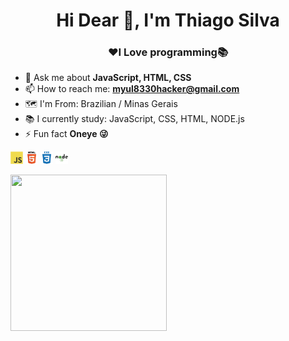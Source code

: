 <h1 align="center">Hi Dear 👋, I'm Thiago Silva</h1>
<h3 align="center">❤I Love programming📚</h3>


- 💬 Ask me about **JavaScript, HTML, CSS**
- 📫 How to reach me: **myul8330hacker@gmail.com**
- 🗺️ I'm From: Brazilian / Minas Gerais
- 📚 I currently study: JavaScript, CSS, HTML, NODE.js
- ⚡ Fun fact **Oneye 😜**

<p align="left">
  <img src="https://raw.githubusercontent.com/devicons/devicon/master/icons/javascript/javascript-original.svg" alt="javascript" width="20" height="20"/>
  <img src="https://raw.githubusercontent.com/devicons/devicon/master/icons/html5/html5-original-wordmark.svg" alt="html5"  width="20" height="20"/>
  <img src="https://raw.githubusercontent.com/devicons/devicon/master/icons/css3/css3-plain-wordmark.svg" alt="css3"  width="20" height="20"/>
  <img src="https://raw.githubusercontent.com/devicons/devicon/master/icons/nodejs/nodejs-original-wordmark.svg" alt="nodejs" width="20" height="20"/></p><p align="center">
  
</p align="right">
<img src="https://media.giphy.com/media/LmNwrBhejkK9EFP504/giphy.gif" width="250" height="250" />
</p>
